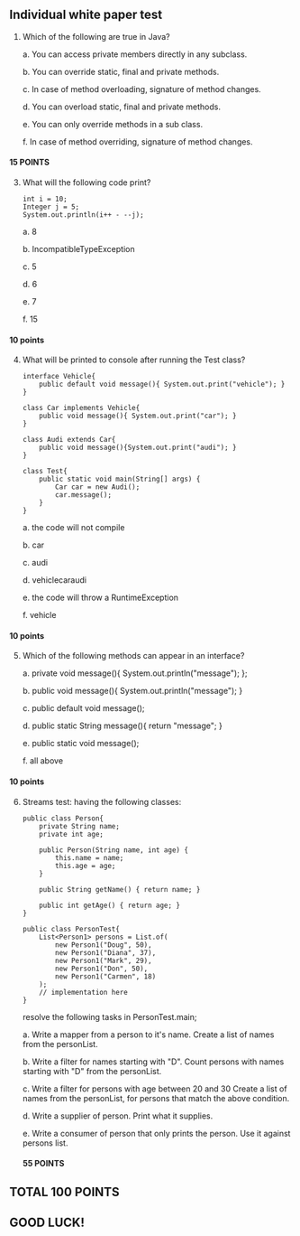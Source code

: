 ## Individual white paper test

1. Which of the following are true in Java?

    a. You can access private members directly in any subclass.

    b. You can override static, final and private methods.

    c. In case of method overloading, signature of method changes.

    d. You can overload static, final and private methods.

    e. You can only override methods in a sub class.

    f. In case of method overriding, signature of method changes.

#### 15 POINTS


3. What will the following code print?

    ```
    int i = 10;
    Integer j = 5;
    System.out.println(i++ - --j);
    ```

    a. 8

    b. IncompatibleTypeException

    c. 5

    d. 6

    e. 7

    f. 15

#### 10 points


4. What will be printed to console after running the Test class?

    ```
    interface Vehicle{
        public default void message(){ System.out.print("vehicle"); }
    }

    class Car implements Vehicle{
        public void message(){ System.out.print("car"); }
    }

    class Audi extends Car{
        public void message(){System.out.print("audi"); }
    }

    class Test{
        public static void main(String[] args) {
            Car car = new Audi();
            car.message();
        }
    }
    ```

    a. the code will not compile

    b. car

    c. audi

    d. vehiclecaraudi

    e. the code will throw a RuntimeException

    f. vehicle

#### 10 points


5. Which of the following methods can appear in an interface?

    a.   private void message(){ System.out.println("message"); };

    b.   public void message(){ System.out.println("message"); }

    c.   public default void message();

    d.   public static String message(){ return "message"; }

    e.   public static void message();

    f.   all above

#### 10 points

6. Streams test: having the following classes:

    ```
    public class Person{
        private String name;
        private int age;

        public Person(String name, int age) {
            this.name = name;
            this.age = age;
        }

        public String getName() { return name; }

        public int getAge() { return age; }
    }

    public class PersonTest{
        List<Person1> persons = List.of(
            new Person1("Doug", 50),
            new Person1("Diana", 37),
            new Person1("Mark", 29),
            new Person1("Don", 50),
            new Person1("Carmen", 18)
        );
        // implementation here
    }

    ```

    resolve the following tasks in PersonTest.main;

    a. Write a mapper from a person to it's name.
    Create a list of names from the personList.

    b. Write a filter for names starting with "D".
    Count persons with names starting with "D" from the personList.

    c. Write a filter for persons with age between 20 and 30
    Create a list of names from the personList, for persons
    that match the above condition.

    d. Write a supplier of person. Print what it supplies.

    e. Write a consumer of person that only prints the person.
    Use it against persons list.

   #### 55 POINTS


## TOTAL 100 POINTS

## GOOD LUCK!




